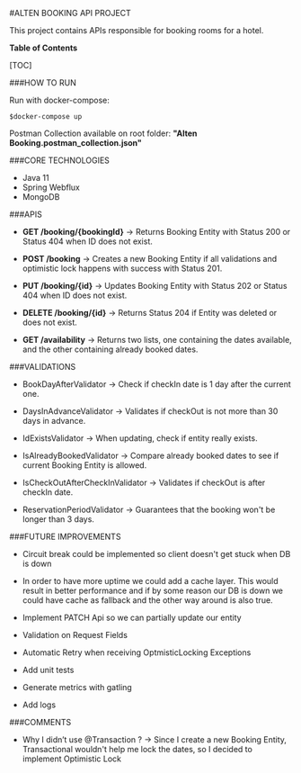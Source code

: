 #ALTEN BOOKING API PROJECT

This project contains APIs responsible for booking rooms for a hotel.

**Table of Contents**

[TOC]

###HOW TO RUN

Run with docker-compose:

`$docker-compose up`

Postman Collection available on root folder:
**"Alten Booking.postman_collection.json"**

###CORE TECHNOLOGIES

- Java 11
- Spring Webflux 
- MongoDB 

###APIS

- **GET /booking/{bookingId}** -> Returns Booking Entity with Status 200
or Status 404 when ID does not exist.

- **POST /booking** -> Creates a new Booking Entity if all validations
and optimistic lock happens with success with Status 201.

- **PUT /booking/{id}** -> Updates Booking Entity with Status 202
or Status 404 when ID does not exist.

- **DELETE /booking/{id}** -> Returns Status 204 if Entity was deleted
or does not exist.

- **GET /availability** -> Returns two lists, one containing the dates available,
and the other containing already booked dates.

###VALIDATIONS

- BookDayAfterValidator -> Check if checkIn date is 1 day after the current one.

- DaysInAdvanceValidator -> Validates if checkOut is not more than 30 days in advance. 

- IdExistsValidator -> When updating, check if entity really exists.

- IsAlreadyBookedValidator -> Compare already booked dates to see if current Booking Entity is allowed.

- IsCheckOutAfterCheckInValidator -> Validates if checkOut is after checkIn date.

- ReservationPeriodValidator -> Guarantees that the booking won't be longer than 3 days.

###FUTURE IMPROVEMENTS

- Circuit break could be implemented so client doesn't get stuck when DB is down

- In order to have more uptime we could add a cache layer. This would result in better performance and if by some reason our DB is down we could have cache as fallback and the other way around is also true.

- Implement PATCH Api so we can partially update our entity

- Validation on Request Fields

- Automatic Retry when receiving OptmisticLocking Exceptions

- Add unit tests

- Generate metrics with gatling

- Add logs

###COMMENTS

- Why I didn’t use @Transaction ? -> Since I create a new Booking Entity, Transactional
wouldn't help me lock the dates, so I decided to implement Optimistic Lock

